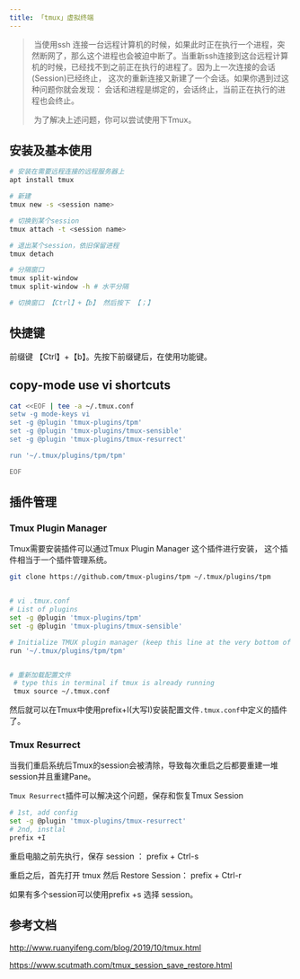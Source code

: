 ```yaml
---
title: 「tmux」虚拟终端
---
```






> ​		当使用ssh 连接一台远程计算机的时候，如果此时正在执行一个进程，突然断网了，那么这个进程也会被迫中断了。当重新ssh连接到这台远程计算机的时候，已经找不到之前正在执行的进程了。因为上一次连接的会话(Session)已经终止， 这次的重新连接又新建了一个会话。如果你遇到过这种问题你就会发现： 会话和进程是绑定的，会话终止，当前正在执行的进程也会终止。
>
> ​		为了解决上述问题，你可以尝试使用下Tmux。



## 安装及基本使用

```sh
# 安装在需要远程连接的远程服务器上
apt install tmux 
```



```sh
# 新建
tmux new -s <session name>

# 切换到某个session
tmux attach -t <session name>

# 退出某个session，依旧保留进程
tmux detach

# 分隔窗口
tmux split-window
tmux split-window -h # 水平分隔

# 切换窗口 【Ctrl】+【b】 然后按下 【；】

```



## 快捷键

前缀键 【Ctrl】+【b】。先按下前缀键后，在使用功能键。



## copy-mode use vi shortcuts

```sh
cat <<EOF | tee -a ~/.tmux.conf
setw -g mode-keys vi
set -g @plugin 'tmux-plugins/tpm'
set -g @plugin 'tmux-plugins/tmux-sensible'
set -g @plugin 'tmux-plugins/tmux-resurrect'

run '~/.tmux/plugins/tpm/tpm'

EOF

```





## 插件管理

### Tmux Plugin Manager

Tmux需要安装插件可以通过Tmux Plugin Manager 这个插件进行安装， 这个插件相当于一个插件管理系统。

```sh
git clone https://github.com/tmux-plugins/tpm ~/.tmux/plugins/tpm


# vi .tmux.conf
# List of plugins
set -g @plugin 'tmux-plugins/tpm'
set -g @plugin 'tmux-plugins/tmux-sensible'

# Initialize TMUX plugin manager (keep this line at the very bottom of tmux.conf)
run '~/.tmux/plugins/tpm/tpm'


# 重新加载配置文件
 # type this in terminal if tmux is already running
 tmux source ~/.tmux.conf
```



然后就可以在Tmux中使用prefix+I(大写I)安装配置文件`.tmux.conf`中定义的插件了。



### Tmux Resurrect

当我们重启系统后Tmux的session会被清除，导致每次重启之后都要重建一堆session并且重建Pane。

`Tmux Resurrect`插件可以解决这个问题，保存和恢复Tmux Session

```sh
# 1st, add config
set -g @plugin 'tmux-plugins/tmux-resurrect'
# 2nd, instlal 
prefix +I
```



重启电脑之前先执行，保存 session ： prefix + Ctrl-s

重启之后，首先打开 tmux 然后  Restore Session： prefix + Ctrl-r

如果有多个session可以使用prefix +s 选择 session。











## 参考文档

http://www.ruanyifeng.com/blog/2019/10/tmux.html

https://www.scutmath.com/tmux_session_save_restore.html